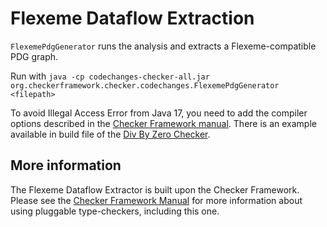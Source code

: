 # Flexeme Dataflow Extraction

`FlexemePdgGenerator` runs the analysis and extracts a Flexeme-compatible PDG graph.

Run with `java -cp codechanges-checker-all.jar org.checkerframework.checker.codechanges.FlexemePdgGenerator <filepath>`

To avoid Illegal Access Error from Java 17, you need to add the compiler options described in the [Checker Framework manual](https://checkerframework.org/manual/#javac-jdk11). 
There is an example available in build file of the [Div By Zero Checker](https://github.com/kelloggm/div-by-zero-checker/blob/master/build.gradle).

## More information

The Flexeme Dataflow Extractor is built upon the Checker Framework.  Please see
the [Checker Framework Manual](https://checkerframework.org/manual/) for
more information about using pluggable type-checkers, including this one.
